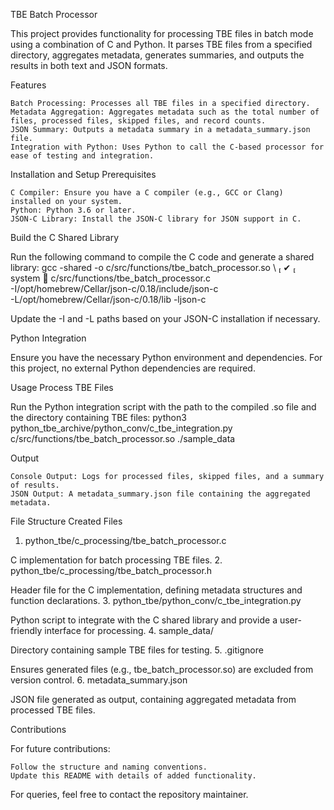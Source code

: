 TBE Batch Processor

This project provides functionality for processing TBE files in batch mode using a combination of C and Python. It parses TBE files from a specified directory, aggregates metadata, generates summaries, and outputs the results in both text and JSON formats.

Features

    Batch Processing: Processes all TBE files in a specified directory.
    Metadata Aggregation: Aggregates metadata such as the total number of files, processed files, skipped files, and record counts.
    JSON Summary: Outputs a metadata summary in a metadata_summary.json file.
    Integration with Python: Uses Python to call the C-based processor for ease of testing and integration.

Installation and Setup
Prerequisites

    C Compiler: Ensure you have a C compiler (e.g., GCC or Clang) installed on your system.
    Python: Python 3.6 or later.
    JSON-C Library: Install the JSON-C library for JSON support in C.

Build the C Shared Library

Run the following command to compile the C code and generate a shared library:
gcc -shared -o c/src/functions/tbe_batch_processor.so \                                                          ✔  system  
c/src/functions/tbe_batch_processor.c \
-I/opt/homebrew/Cellar/json-c/0.18/include/json-c \
-L/opt/homebrew/Cellar/json-c/0.18/lib -ljson-c

Update the -I and -L paths based on your JSON-C installation if necessary.

Python Integration

Ensure you have the necessary Python environment and dependencies. For this project, no external Python dependencies are required.

Usage
Process TBE Files

Run the Python integration script with the path to the compiled .so file and the directory containing TBE files:
python3 python_tbe_archive/python_conv/c_tbe_integration.py c/src/functions/tbe_batch_processor.so ./sample_data

Output

    Console Output: Logs for processed files, skipped files, and a summary of results.
    JSON Output: A metadata_summary.json file containing the aggregated metadata.


File Structure
Created Files
1. python_tbe/c_processing/tbe_batch_processor.c

C implementation for batch processing TBE files.
2. python_tbe/c_processing/tbe_batch_processor.h

Header file for the C implementation, defining metadata structures and function declarations.
3. python_tbe/python_conv/c_tbe_integration.py

Python script to integrate with the C shared library and provide a user-friendly interface for processing.
4. sample_data/

Directory containing sample TBE files for testing.
5. .gitignore

Ensures generated files (e.g., tbe_batch_processor.so) are excluded from version control.
6. metadata_summary.json

JSON file generated as output, containing aggregated metadata from processed TBE files.

Contributions

For future contributions:

    Follow the structure and naming conventions.
    Update this README with details of added functionality.

For queries, feel free to contact the repository maintainer.